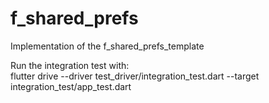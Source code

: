 # f_shared_prefs

Implementation of the f_shared_prefs_template


Run the integration test with:  
flutter drive --driver test_driver/integration_test.dart --target integration_test/app_test.dart
